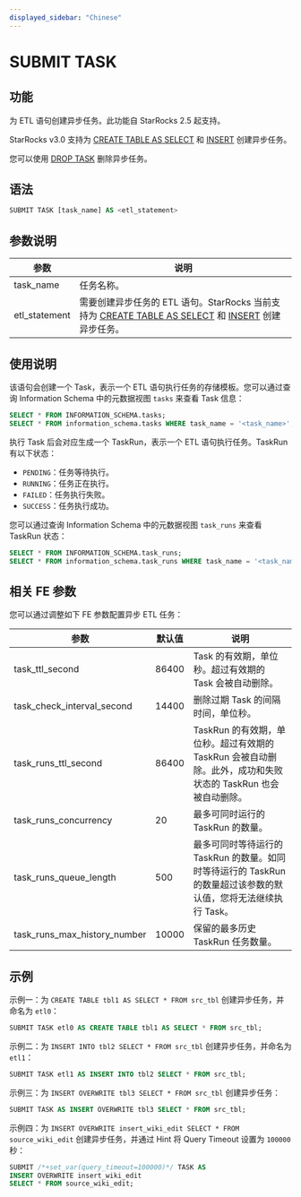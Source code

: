 ```yaml
---
displayed_sidebar: "Chinese"
---
```


# SUBMIT TASK

## 功能

为 ETL 语句创建异步任务。此功能自 StarRocks 2.5 起支持。

StarRocks v3.0 支持为 [CREATE TABLE AS SELECT](../data-definition/CREATE_TABLE_AS_SELECT.md) 和 [INSERT](./INSERT.md) 创建异步任务。

您可以使用 [DROP TASK](./DROP_TASK.md) 删除异步任务。

## 语法

```SQL
SUBMIT TASK [task_name] AS <etl_statement>
```

## 参数说明

| **参数**      | **说明**                                                     |
| ------------- | ------------------------------------------------------------ |
| task_name     | 任务名称。                                                   |
| etl_statement | 需要创建异步任务的 ETL 语句。StarRocks 当前支持为 [CREATE TABLE AS SELECT](../data-definition/CREATE_TABLE_AS_SELECT.md) 和 [INSERT](./INSERT.md) 创建异步任务。 |

## 使用说明

该语句会创建一个 Task，表示一个 ETL 语句执行任务的存储模板。您可以通过查询 Information Schema 中的元数据视图 `tasks` 来查看 Task 信息：

```SQL
SELECT * FROM INFORMATION_SCHEMA.tasks;
SELECT * FROM information_schema.tasks WHERE task_name = '<task_name>';
```

执行 Task 后会对应生成一个 TaskRun，表示一个 ETL 语句执行任务。TaskRun 有以下状态：

- `PENDING`：任务等待执行。
- `RUNNING`：任务正在执行。
- `FAILED`：任务执行失败。
- `SUCCESS`：任务执行成功。

您可以通过查询 Information Schema 中的元数据视图 `task_runs` 来查看 TaskRun 状态：

```SQL
SELECT * FROM INFORMATION_SCHEMA.task_runs;
SELECT * FROM information_schema.task_runs WHERE task_name = '<task_name>';
```

## 相关 FE 参数

您可以通过调整如下 FE 参数配置异步 ETL 任务：

| **参数**                     | **默认值** | **说明**                                                     |
| ---------------------------- | ---------- | ------------------------------------------------------------ |
| task_ttl_second              | 86400      | Task 的有效期，单位秒。超过有效期的 Task 会被自动删除。        |
| task_check_interval_second   | 14400      | 删除过期 Task 的间隔时间，单位秒。                           |
| task_runs_ttl_second         | 86400      | TaskRun 的有效期，单位秒。超过有效期的 TaskRun 会被自动删除。此外，成功和失败状态的 TaskRun 也会被自动删除。 |
| task_runs_concurrency        | 20         | 最多可同时运行的 TaskRun 的数量。                            |
| task_runs_queue_length       | 500        | 最多可同时等待运行的 TaskRun 的数量。如同时等待运行的 TaskRun 的数量超过该参数的默认值，您将无法继续执行 Task。 |
| task_runs_max_history_number | 10000      | 保留的最多历史 TaskRun 任务数量。 |


## 示例

示例一：为 `CREATE TABLE tbl1 AS SELECT * FROM src_tbl` 创建异步任务，并命名为 `etl0`：

```SQL
SUBMIT TASK etl0 AS CREATE TABLE tbl1 AS SELECT * FROM src_tbl;
```

示例二：为 `INSERT INTO tbl2 SELECT * FROM src_tbl` 创建异步任务，并命名为 `etl1`：

```SQL
SUBMIT TASK etl1 AS INSERT INTO tbl2 SELECT * FROM src_tbl;
```

示例三：为 `INSERT OVERWRITE tbl3 SELECT * FROM src_tbl` 创建异步任务：

```SQL
SUBMIT TASK AS INSERT OVERWRITE tbl3 SELECT * FROM src_tbl;
```

示例四：为 `INSERT OVERWRITE insert_wiki_edit SELECT * FROM source_wiki_edit` 创建异步任务，并通过 Hint 将 Query Timeout 设置为 `100000` 秒：

```SQL
SUBMIT /*+set_var(query_timeout=100000)*/ TASK AS
INSERT OVERWRITE insert_wiki_edit
SELECT * FROM source_wiki_edit;
```

